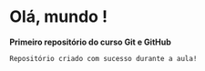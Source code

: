 # Olá, mundo !
   **Primeiro repositório do curso Git e GitHub**

    Repositório criado com sucesso durante a aula!

    
    
    
    



